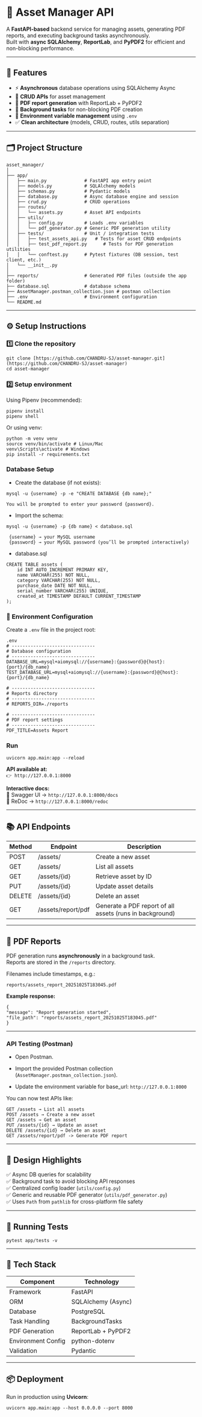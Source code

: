 # 🧾 Asset Manager API

A **FastAPI-based** backend service for managing assets, generating PDF reports, and executing background tasks asynchronously.  
Built with **async SQLAlchemy**, **ReportLab**, and **PyPDF2** for efficient and non-blocking performance.

---

## 🚀 Features

- ⚡ **Asynchronous** database operations using SQLAlchemy Async  
- 🧱 **CRUD APIs** for asset management  
- 📄 **PDF report generation** with ReportLab + PyPDF2  
- 🧰 **Background tasks** for non-blocking PDF creation  
- 🌱 **Environment variable management** using `.env`  
- ✅ **Clean architecture** (models, CRUD, routes, utils separation)

---

## 🗂️ Project Structure

```
asset_manager/
│
├── app/
│   ├── main.py              # FastAPI app entry point
│   ├── models.py            # SQLAlchemy models
│   ├── schemas.py           # Pydantic models
│   ├── database.py          # Async database engine and session
│   ├── crud.py              # CRUD operations
│   ├── routes/
│   │   └── assets.py        # Asset API endpoints
│   ├── utils/
│   │   ├── config.py        # Loads .env variables
│   │   └── pdf_generator.py # Generic PDF generation utility
│   ├── tests/               # Unit / integration tests
│   │   ├── test_assets_api.py   # Tests for asset CRUD endpoints
│   │   ├── test_pdf_report.py      # Tests for PDF generation utilities
│   │   └── conftest.py      # Pytest fixtures (DB session, test client, etc.)
│   └── __init__.py
│
├── reports/                 # Generated PDF files (outside the app folder)
├── database.sql             # database schema
├── AssetManager.postman_collection.json # postman collection
├── .env                     # Environment configuration
└── README.md
```

---

## ⚙️ Setup Instructions

### 1️⃣ Clone the repository

```
git clone [https://github.com/CHANDRU-SJ/asset-manager.git](https://github.com/CHANDRU-SJ/asset-manager)
cd asset-manager
```
### 2️⃣ Setup environment

Using Pipenv (recommended):
```
pipenv install
pipenv shell
```

Or using venv:
```
python -m venv venv
source venv/bin/activate # Linux/Mac
venv\Scripts\activate # Windows
pip install -r requirements.txt
```

### Database Setup
- Create the database (if not exists):
```
mysql -u {username} -p -e "CREATE DATABASE {db name};"
```
    You will be prompted to enter your password {password}.

- Import the schema:

`mysql -u {username} -p {db name} < database.sql`

     {username} → your MySQL username
     {password} → your MySQL password (you’ll be prompted interactively)

- database.sql
```
CREATE TABLE assets (
    id INT AUTO_INCREMENT PRIMARY KEY,
    name VARCHAR(255) NOT NULL,
    category VARCHAR(255) NOT NULL,
    purchase_date DATE NOT NULL,
    serial_number VARCHAR(255) UNIQUE,
    created_at TIMESTAMP DEFAULT CURRENT_TIMESTAMP
);
```

### 🔑 Environment Configuration

Create a `.env` file in the project root:
```
.env
# -------------------------------
# Database configuration
# -------------------------------
DATABASE_URL=mysql+aiomysql://{username}:{password}@{host}:{port}/{db_name}
TEST_DATABASE_URL=mysql+aiomysql://{username}:{password}@{host}:{port}/{db_name}

# -------------------------------
# Reports directory
# -------------------------------
# REPORTS_DIR=./reports

# -------------------------------
# PDF report settings
# -------------------------------
PDF_TITLE=Assets Report
```

### Run
`uvicorn app.main:app --reload`


**API available at:**  
`👉 http://127.0.0.1:8000`

**Interactive docs:**  
📘 Swagger UI → `http://127.0.0.1:8000/docs`  
📗 ReDoc → `http://127.0.0.1:8000/redoc`

---

## 📚 API Endpoints

| Method | Endpoint | Description |
|--------|-----------|-------------|
| POST   | /assets/ | Create a new asset |
| GET    | /assets/ | List all assets |
| GET    | /assets/{id} | Retrieve asset by ID |
| PUT    | /assets/{id} | Update asset details |
| DELETE | /assets/{id} | Delete an asset |
| GET    | /assets/report/pdf | Generate a PDF report of all assets (runs in background) |

---

## 📄 PDF Reports

PDF generation runs **asynchronously** in a background task.  
Reports are stored in the `/reports` directory.

Filenames include timestamps, e.g.:

`reports/assets_report_20251025T183045.pdf`


**Example response:**
```
{
"message": "Report generation started",
"file_path": "reports/assets_report_20251025T183045.pdf"
}
```
---

### API Testing (Postman)

- Open Postman.
- Import the provided Postman collection (`AssetManager.postman_collection.json`).

- Update the environment variable for base_url:
`http://127.0.0.1:8000`

You can now test APIs like:
```
GET /assets → List all assets
POST /assets → Create a new asset
GET /assets → Get an asset
PUT /assets/{id} → Update an asset
DELETE /assets/{id} → Delete an asset
GET /assets/report/pdf -> Generate PDF report
```
---
## 🧠 Design Highlights

✅ Async DB queries for scalability  
✅ Background task to avoid blocking API responses  
✅ Centralized config loader (`utils/config.py`)  
✅ Generic and reusable PDF generator (`utils/pdf_generator.py`)  
✅ Uses `Path` from `pathlib` for cross-platform file safety

---

## 🧪 Running Tests

`pytest app/tests -v`

---

## 🧰 Tech Stack

| Component | Technology |
|-----------|-------------|
| Framework | FastAPI |
| ORM | SQLAlchemy (Async) |
| Database | PostgreSQL |
| Task Handling | BackgroundTasks |
| PDF Generation | ReportLab + PyPDF2 |
| Environment Config | python-dotenv |
| Validation | Pydantic |

---

## 📦 Deployment

Run in production using **Uvicorn**:

`uvicorn app.main:app --host 0.0.0.0 --port 8000`
